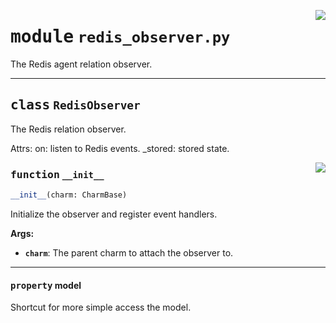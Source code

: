 <!-- markdownlint-disable -->

<a href="../src/redis_observer.py#L0"><img align="right" style="float:right;" src="https://img.shields.io/badge/-source-cccccc?style=flat-square"></a>

# <kbd>module</kbd> `redis_observer.py`
The Redis agent relation observer. 



---

## <kbd>class</kbd> `RedisObserver`
The Redis relation observer. 

Attrs:  on: listen to Redis events.  _stored: stored state. 

<a href="../src/redis_observer.py#L26"><img align="right" style="float:right;" src="https://img.shields.io/badge/-source-cccccc?style=flat-square"></a>

### <kbd>function</kbd> `__init__`

```python
__init__(charm: CharmBase)
```

Initialize the observer and register event handlers. 



**Args:**
 
 - <b>`charm`</b>:  The parent charm to attach the observer to. 


---

#### <kbd>property</kbd> model

Shortcut for more simple access the model. 




